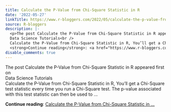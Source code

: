 ```yaml
---
title: Calculate the P-Value from Chi-Square Statistic in R
date: '2022-05-27'
linkTitle: https://www.r-bloggers.com/2022/05/calculate-the-p-value-from-chi-square-statistic-in-r/
source: R-bloggers
description: |-
  <p>The post Calculate the P-Value from Chi-Square Statistic in R appeared first on<br />
  Data Science Tutorials<br />
  Calculate the P-Value from Chi-Square Statistic in R, You’ll get a Chi-Square test statistic every time you run a Chi-Square test. The p-value associated with this test statistic can then be used to ...</p>
  <strong>Continue reading</strong>: <a href="https://www.r-bloggers.com/2022/05/calculate-the-p-value-from-chi-square-statistic-in-r/">Calculate the P-Value from Chi-Square Statistic in ...
disable_comments: true
---
```

<p>The post Calculate the P-Value from Chi-Square Statistic in R appeared first on<br />
Data Science Tutorials<br />
Calculate the P-Value from Chi-Square Statistic in R, You’ll get a Chi-Square test statistic every time you run a Chi-Square test. The p-value associated with this test statistic can then be used to ...</p>
<strong>Continue reading</strong>: <a href="https://www.r-bloggers.com/2022/05/calculate-the-p-value-from-chi-square-statistic-in-r/">Calculate the P-Value from Chi-Square Statistic in ...